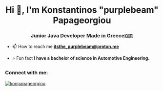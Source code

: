 


<h1 align="center">Hi 👋, I'm Konstantinos "purplebeam" Papageorgiou</h1>
<h3 align="center">Junior Java Developer Made in Greece🇬🇷</h3>



- 📫 How to reach me **itsthe_purplebeam@proton.me**

- ⚡ Fun fact **I have a bachelor of science in Automotive Engineering.**

<h3 align="left">Connect with me:</h3>
<p align="left">
<a href="https://linkedin.com/in/konpapageorgiou" target="blank">
<img align="center" src="https://img.shields.io/badge/konpapageorgiou-LinkedIn-blue" alt="konpapageorgiou" /></a>
</p>

 
